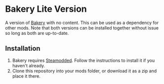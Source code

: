 # Bakery Lite Version

A version of [Bakery](https://github.com/BakersDozenBagels/BalatroBakery) with no content. This can be used as a dependency for other mods. Note that both versions can be installed together without issue so long as both are up-to-date.

## Installation

1. Bakery requires [Steamodded](https://github.com/Steamodded/smods). Follow the instructions to install it if you haven't already.
2. Clone this repository into your mods folder, or download it as a zip and place it there.